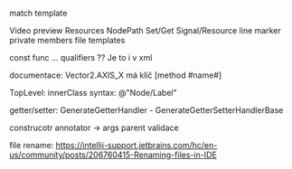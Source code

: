 match template

Video preview
Resources
NodePath
Set/Get
Signal/Resource line marker
private members
file templates


const func ... qualifiers ?? Je to i v xml

documentace:
Vector2.AXIS_X má klíč [method #name#]

TopLevel: innerClass
syntax: @"Node/Label"



getter/setter:
GenerateGetterHandler - GenerateGetterSetterHandlerBase

construcotr annotator -> args parent validace

file rename:
https://intellij-support.jetbrains.com/hc/en-us/community/posts/206760415-Renaming-files-in-IDE
